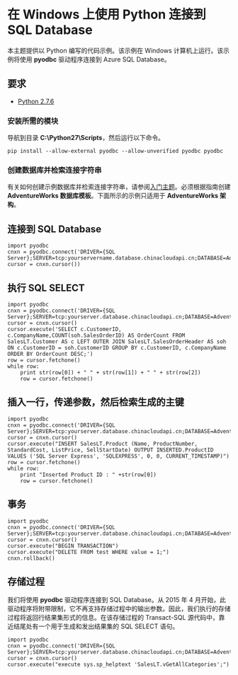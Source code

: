 ﻿<properties 
	pageTitle="在 Windows 上使用 Python 连接到 SQL Database" 
	description="演示了一个可用于从 Windows 客户端连接到 Azure SQL Database 的 Python 代码示例。该示例使用了 pyodbc 驱动程序。"
	services="sql-database" 
	documentationCenter="" 
	authors="meet-bhagdev" 
	manager="jeffreyg" 
	editor=""/>


<tags 
	ms.service="sql-database" 
	ms.workload="data-management" 
	ms.tgt_pltfrm="na" 
	ms.devlang="nodejs" 
	ms.topic="article" 
	ms.date="04/18/2015"
	wacn.date="05/25/2015" 
	ms.author="mebha"/>


# 在 Windows 上使用 Python 连接到 SQL Database


<!--
2015-04-18
Original content written by Meet Bhagdev, then edited by GeneMi.
-->


本主题提供以 Python 编写的代码示例。该示例在 Windows 计算机上运行。该示例将使用 **pyodbc** 驱动程序连接到 Azure SQL Database。


## 要求


- [Python 2.7.6](https://www.python.org/download/releases/2.7.6/)


### 安装所需的模块


导航到目录 **C:\Python27\Scripts**，然后运行以下命令。


	pip install --allow-external pyodbc --allow-unverified pyodbc pyodbc


### 创建数据库并检索连接字符串


有关如何创建示例数据库并检索连接字符串，请参阅[入门主题](sql-database-get-started)。必须根据指南创建 **AdventureWorks 数据库模板**。下面所示的示例只适用于 **AdventureWorks 架构**。 


## 连接到 SQL Database


	import pyodbc
	cnxn = pyodbc.connect('DRIVER={SQL Server};SERVER=tcp:yourservername.database.chinacloudapi.cn;DATABASE=AdventureWorks;UID=yourusername;PWD=yourpassword')
	cursor = cnxn.cursor())


<!--
TODO: Again, Does Python allow you to somehow split a very long line of code into multiple lines, for better display?
-->


## 执行 SQL SELECT


	import pyodbc
	cnxn = pyodbc.connect('DRIVER={SQL Server};SERVER=tcp:yourserver.database.chinacloudapi.cn;DATABASE=AdventureWorks;UID=yourusername;PWD=yourpassword')
	cursor = cnxn.cursor()
	cursor.execute('SELECT c.CustomerID, c.CompanyName,COUNT(soh.SalesOrderID) AS OrderCount FROM SalesLT.Customer AS c LEFT OUTER JOIN SalesLT.SalesOrderHeader AS soh ON c.CustomerID = soh.CustomerID GROUP BY c.CustomerID, c.CompanyName ORDER BY OrderCount DESC;')
	row = cursor.fetchone()
	while row:
	    print str(row[0]) + " " + str(row[1]) + " " + str(row[2]) 	
	    row = cursor.fetchone()


## 插入一行，传递参数，然后检索生成的主键


	import pyodbc
	cnxn = pyodbc.connect('DRIVER={SQL Server};SERVER=tcp:yourserver.database.chinacloudapi.cn;DATABASE=AdventureWorks;UID=yourusername;PWD=yourpassword')
	cursor = cnxn.cursor()
	cursor.execute("INSERT SalesLT.Product (Name, ProductNumber, StandardCost, ListPrice, SellStartDate) OUTPUT INSERTED.ProductID VALUES ('SQL Server Express', 'SQLEXPRESS', 0, 0, CURRENT_TIMESTAMP)")
	row = cursor.fetchone()
	while row:
	    print "Inserted Product ID : " +str(row[0])
	    row = cursor.fetchone()


## 事务


	import pyodbc
	cnxn = pyodbc.connect('DRIVER={SQL Server};SERVER=tcp:yourserver.database.chinacloudapi.cn;DATABASE=AdventureWorks;UID=yourusername;PWD=yourpassword')
	cursor = cnxn.cursor()
	cursor.execute("BEGIN TRANSACTION")
	cursor.execute("DELETE FROM test WHERE value = 1;")
	cnxn.rollback()


<!--
TODO: Hmm, could we just as easily issue another cursor.execute('ROLLBACK TRNASACTION;')?
If so, perhaps we should at least include a sentence explaining that the option is viable?
-->


## 存储过程


我们将使用 **pyodbc** 驱动程序连接到 SQL Database。从 2015 年 4 月开始，此驱动程序将附带限制，它不再支持存储过程中的输出参数。因此，我们执行的存储过程将返回行结果集形式的信息。在该存储过程的 Transact-SQL 源代码中，靠近结尾处有一个用于生成和发出结果集的 SQL SELECT 语句。



<!--
TODO: I commented out these next sentences because they seem false. For example, I would expect that the Python program could issue a Transact-SQL string for a CREATE PROCEDURE statement, just as the Python program can issue an INSERT statement. Right?
.
Additionally you will have to use a database management tool such as SSMS to create your stored procedure. There is no way to create a stored procedure using pyodbc.
-->


<!--
TODO: Does AdventureWorks db have any stored procedure that returns a results set?
Or can we use a regular system stored procedure that is a native part of SQL Database, maybe like sys.sp_helptext !
-->


	import pyodbc
	cnxn = pyodbc.connect('DRIVER={SQL Server};SERVER=tcp:yourserver.database.chinacloudapi.cn;DATABASE=AdventureWorks;UID=yourusername;PWD=yourpassword')
	cursor = cnxn.cursor()
	cursor.execute("execute sys.sp_helptext 'SalesLT.vGetAllCategories';")

<!--HONumber=55-->